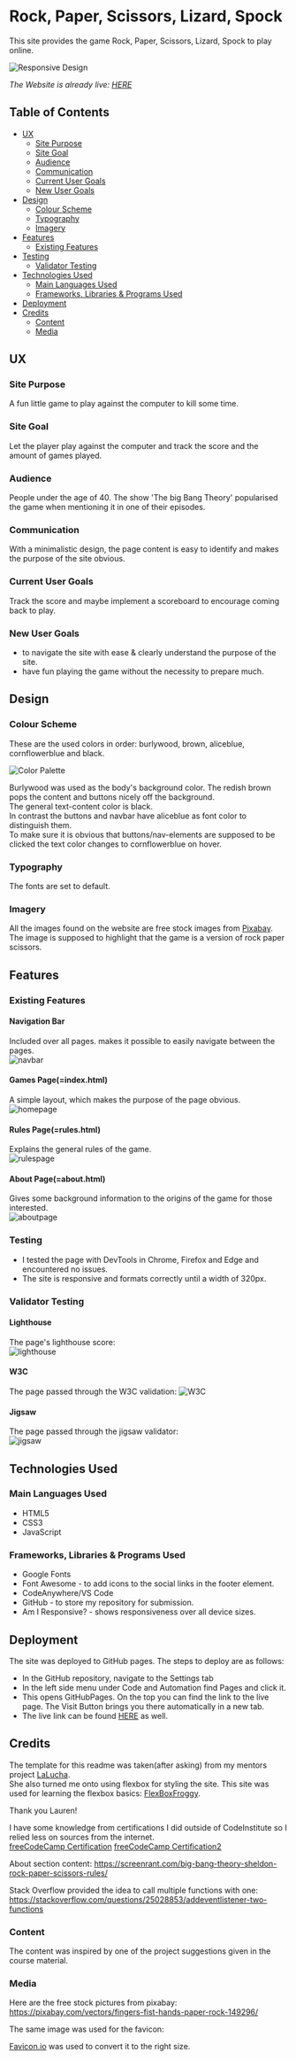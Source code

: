 # Rock, Paper, Scissors, Lizard, Spock

This site provides the game Rock, Paper, Scissors, Lizard, Spock to play online.

![Responsive Design](./assets/images-readme/amiresponsive2.webp)

<em>The Website is already live: [HERE][responsivedesign]</em>

## Table of Contents

+ [UX](#ux "UX")
  + [Site Purpose](#site-purpose "Site Purpose")
  + [Site Goal](#site-goal "Site Goal")
  + [Audience](#audience "Audience")
  + [Communication](#communication "Communication")
  + [Current User Goals](#current-user-goals "Current User Goals")
  + [New User Goals](#new-user-goals "New User Goals")
+ [Design](#design "Design")
  + [Colour Scheme](#colour-scheme "Colour Scheme")
  + [Typography](#typography "Typography")
  + [Imagery](#imagery "Imagery")
+ [Features](#features "Features")
  + [Existing Features](#existing-features "Existing Features")
+ [Testing](#testing "Testing")
  + [Validator Testing](#validator-testing "Validator Testing")
+ [Technologies Used](#technologies-used "Technologies Used")
  + [Main Languages Used](#main-languages-used "Main Languages Used")
  + [Frameworks, Libraries & Programs Used](#Frameworks,-Libraries-&-Programs-Used "Frameworks, Libraries & Programs Used")
+ [Deployment](#deployment "Deployment")
+ [Credits](#credits "Credits")
  + [Content](#content "Content")
  + [Media](#media "Media")

## UX

### Site Purpose

A fun little game to play against the computer to kill some time.

### Site Goal

Let the player play against the computer and track the score and the amount of games played.

### Audience

People under the age of 40. The show 'The big Bang Theory' popularised the game when mentioning it in one of their episodes.

### Communication

With a minimalistic design, the page content is easy to identify and makes the purpose of the site obvious.

### Current User Goals

Track the score and maybe implement a scoreboard to encourage coming back to play.

### New User Goals

+ to navigate the site with ease & clearly understand the purpose of the site.
+ have fun playing the game without the necessity to prepare much.

## Design

### Colour Scheme

These are the used colors in order: burlywood, brown, aliceblue, cornflowerblue and black. <br>

![Color Palette](./assets/images-readme/colorpallete-rps.webp)

Burlywood was used as the body's background color. The redish brown pops the content and buttons nicely off the background. <br>
The general text-content color is black.<br>
In contrast the buttons and navbar have aliceblue as font color to distinguish them.<br>
To make sure it is obvious that buttons/nav-elements are supposed to be clicked the text color changes to cornflowerblue on hover.<br>

### Typography

The fonts are set to default.

### Imagery

All the images found on the website are free stock images from [Pixabay][def3]. <br>
The image is supposed to highlight that the game is a version of rock paper scissors.

## Features

### Existing Features

#### Navigation Bar

Included over all pages. makes it possible to easily navigate between the pages.<br>
![navbar](./assets/images-readme/navbar-rps.webp)

#### Games Page(=index.html)

A simple layout, which makes the purpose of the page obvious.<br>
![homepage](./assets/images-readme/gamepage-rps.webp)

#### Rules Page(=rules.html)

Explains the general rules of the game.<br>
![rulespage](./assets/images-readme/rulespage-rps.webp)

#### About Page(=about.html)

Gives some background information to the origins of the game for those interested.<br>
![aboutpage](./assets/images-readme/aboutpage-rps.webp)

### Testing

+ I tested the page with DevTools in Chrome, Firefox and Edge and encountered no issues. <br>
+ The site is responsive and formats correctly until a width of 320px.<br>

### Validator Testing

#### Lighthouse

The page's lighthouse score:<br>
![lighthouse](./assets/images-readme/lighthouse-rps.webp)

#### W3C

The page passed through the W3C validation:
![W3C](./assets/images-readme/)

#### Jigsaw

The page passed through the jigsaw validator:<br>
![jigsaw](./assets/images/jigsaw-project2.webp)

## Technologies Used

### Main Languages Used

+ HTML5
+ CSS3
+ JavaScript

### Frameworks, Libraries & Programs Used

+ Google Fonts
+ Font Awesome - to add icons to the social links in the footer element.
+ CodeAnywhere/VS Code
+ GitHub - to store my repository for submission.
+ Am I Responsive? - shows responsiveness over all device sizes.

## Deployment

The site was deployed to GitHub pages. The steps to deploy are as follows:

+ In the GitHub repository, navigate to the Settings tab
+ In the left side menu under Code and Automation find Pages and click it.
+ This opens GitHubPages. On the top you can find the link to the live page. The Visit Button brings you there automatically in a new tab.
+ The live link can be found [HERE](https://m00sethem1ghty.github.io/project2-rpsls/
) as well.

## Credits

The template for this readme was taken(after asking) from my mentors project [LaLucha][def6].<br>
She also turned me onto using flexbox for styling the site. This site was used for learning the flexbox basics: [FlexBoxFroggy][def7].<br>

Thank you Lauren!

I have some knowledge from certifications I did outside of CodeInstitute so I relied less on sources from the internet.<br>
[freeCodeCamp Certification][freecode]
[freeCodeCamp Certification2](https://www.freecodecamp.org/certification/MightyM00se/javascript-algorithms-and-data-structures)

About section content: <https://screenrant.com/big-bang-theory-sheldon-rock-paper-scissors-rules/>

Stack Overflow provided the idea to call multiple functions with one:
<https://stackoverflow.com/questions/25028853/addeventlistener-two-functions>

### Content

The content was inspired by one of the project suggestions given in the course material.

### Media

Here are the free stock pictures from pixabay:
<https://pixabay.com/vectors/fingers-fist-hands-paper-rock-149296/>

The same image was used for the favicon:

[Favicon.io][def2] was used to convert it to the right size.<br>

[def2]: https://favicon.io
[def3]: https://pixabay.com/
[def6]: https://github.com/CluelessBiker/project1-la-lucha
[def7]: https://flexboxfroggy.com/
[freecode]: https://www.freecodecamp.org/certification/MightyM00se/responsive-web-design
[responsivedesign]: https://m00sethem1ghty.github.io/project2-rpsls/
